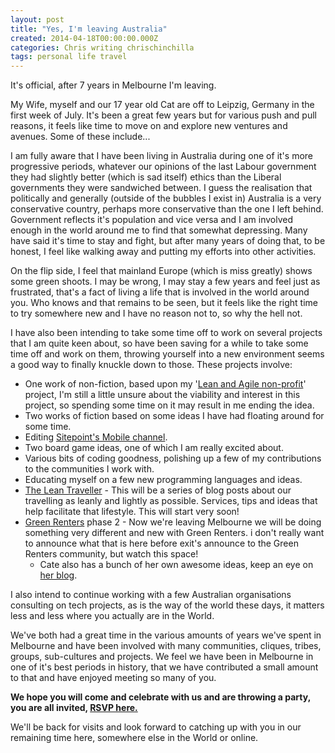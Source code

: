 ```yaml
---
layout: post
title: "Yes, I'm leaving Australia"
created: 2014-04-18T00:00:00.000Z
categories: Chris writing chrischinchilla
tags: personal life travel
---
```


It's official, after 7 years in Melbourne I'm leaving.

My Wife, myself and our 17 year old Cat are off to Leipzig, Germany in the first week of July. It's been a great few years but for various push and pull reasons, it feels like time to move on and explore new ventures and avenues. Some of these include...

I am fully aware that I have been living in Australia during one of it's more progressive periods, whatever our opinions of the last Labour government they had slightly better (which is sad itself) ethics than the Liberal governments they were sandwiched between. I guess the realisation that politically and generally (outside of the bubbles I exist in) Australia is a very conservative country, perhaps more conservative than the one I left behind. Government reflects it's population and vice versa and I am involved enough in the world around me to find that somewhat depressing. Many have said it's time to stay and fight, but after many years of doing that, to be honest, I feel like walking away and putting my efforts into other activities.

On the flip side, I feel that mainland Europe (which is miss greatly) shows some green shoots. I may be wrong, I may stay a few years and feel just as frustrated, that's a fact of living a life that is involved in the world around you. Who knows and that remains to be seen, but it feels like the right time to try somewhere new and I have no reason not to, so why the hell not.

I have also been intending to take some time off to work on several projects that I am quite keen about, so have been saving for a while to take some time off and work on them, throwing yourself into a new environment seems a good way to finally knuckle down to those. These projects involve:

- One work of non-fiction, based upon my '<a href="https://theleanagilenonprofit.com" target="_blank">Lean and Agile non-profit</a>' project, I'm still a little unsure about the viability and interest in this project, so spending some time on it may result in me ending the idea.
- Two works of fiction based on some ideas I have had floating around for some time.
- Editing <a href="https://www.sitepoint.com/mobile/" target="_blank">Sitepoint's Mobile channel</a>.
- Two board game ideas, one of which I am really excited about.
- Various bits of coding goodness, polishing up a few of my contributions to the communities I work with.
- Educating myself on a few new programming languages and ideas.
- <a href="/tags/lean-traveller" target="_blank">The Lean Traveller</a> - This will be a series of blog posts about our travelling as leanly and lightly as possible. Services, tips and ideas that help facilitate that lifestyle. This will start very soon!
- <a href="https://greenrenters.org/" target="_blank">Green Renters</a> phase 2 - Now we're leaving Melbourne we will be doing something very different and new with Green Renters. i don't really want to announce what that is here before exit's announce to the Green Renters community, but watch this space!
  - Cate also has a bunch of her own awesome ideas, keep an eye on <a href="https://consumingcate.blogspot.com.au/" target="_blank">her blog</a>.

I also intend to continue working with a few Australian organisations consulting on tech projects, as is the way of the world these days, it matters less and less where you actually are in the World.

We've both had a great time in the various amounts of years we've spent in Melbourne and have been involved with many communities, cliques, tribes, groups, sub-cultures and projects. We feel we have been in Melbourne in one of it's best periods in history, that we have contributed a small amount to that and have enjoyed meeting so many of you.

**We hope you will come and celebrate with us and are throwing a party, you are all invited, <a href="https://www.eventbrite.com.au/e/cate-chris-leaving-shindig-tickets-11132518663" target="_blank">RSVP here.</a>**

We'll be back for visits and look forward to catching up with you in our remaining time here, somewhere else in the World or online.
